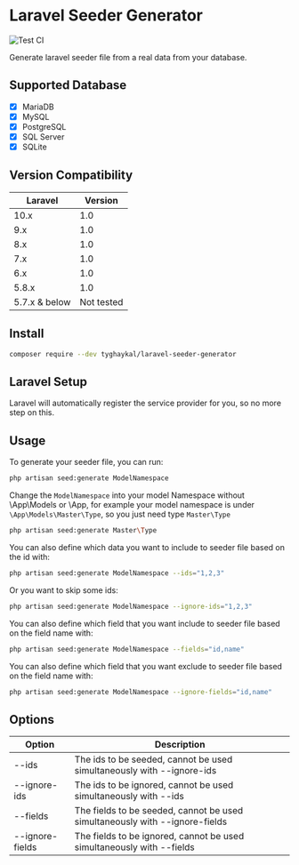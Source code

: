 # Laravel Seeder Generator

![Test CI](https://github.com/tyghaykal/laravel-seeder-generator/actions/workflows/test.yml/badge.svg?branch=main)

Generate laravel seeder file from a real data from your database.

## Supported Database

-   [x] MariaDB
-   [x] MySQL
-   [x] PostgreSQL
-   [x] SQL Server
-   [x] SQLite

## Version Compatibility

| Laravel       | Version    |
| ------------- | ---------- |
| 10.x          | 1.0        |
| 9.x           | 1.0        |
| 8.x           | 1.0        |
| 7.x           | 1.0        |
| 6.x           | 1.0        |
| 5.8.x         | 1.0        |
| 5.7.x & below | Not tested |

## Install

```bash
composer require --dev tyghaykal/laravel-seeder-generator
```

## Laravel Setup

Laravel will automatically register the service provider for you, so no more step on this.

## Usage

To generate your seeder file, you can run:

```bash
php artisan seed:generate ModelNamespace
```

Change the `ModelNamespace` into your model Namespace without \App\Models or \App, for example your model namespace is under `\App\Models\Master\Type`, so you just need type `Master\Type`

```bash
php artisan seed:generate Master\Type
```

You can also define which data you want to include to seeder file based on the id with:

```bash
php artisan seed:generate ModelNamespace --ids="1,2,3"
```

Or you want to skip some ids:

```bash
php artisan seed:generate ModelNamespace --ignore-ids="1,2,3"
```

You can also define which field that you want include to seeder file based on the field name with:

```bash
php artisan seed:generate ModelNamespace --fields="id,name"
```

You can also define which field that you want exclude to seeder file based on the field name with:

```bash
php artisan seed:generate ModelNamespace --ignore-fields="id,name"
```

## Options

| Option          | Description                                                                 |
| --------------- | --------------------------------------------------------------------------- |
| --ids           | The ids to be seeded, cannot be used simultaneously with --ignore-ids       |
| --ignore-ids    | The ids to be ignored, cannot be used simultaneously with --ids             |
| --fields        | The fields to be seeded, cannot be used simultaneously with --ignore-fields |
| --ignore-fields | The fields to be ignored, cannot be used simultaneously with --fields       |
